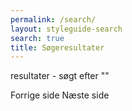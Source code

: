 ```yaml
---
permalink: /search/
layout: styleguide-search
search: true
title: Søgeresultater
---
```

<div class="d-none" id="results-container">
    <p class="mt-0 mb-0"><span id="results-count"></span> resultater - søgt efter "<span id="results-text"></span>"</p>
    <div id="results">
    </div>
    <div class="page-navigation">
        <a id="previous-page" class="d-none">Forrige side</a>
        <a id="next-page" class="d-none">Næste side</a>
    </div>
</div>
